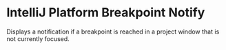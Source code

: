 # IntelliJ Platform Breakpoint Notify

<!-- Plugin description -->
Displays a notification if a breakpoint is reached in a project window
that is not currently focused.
<!-- Plugin description end -->
